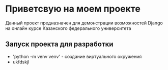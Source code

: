 # Приветсвую на моем проекте

Данный проект предназначен для демонстрации возможностей Django на онлайн курсе Казанского федерального университета

## Запуск проекта для разработки

- 'python -m venv venv' - создание виртуального окружения
- ukfdskjl